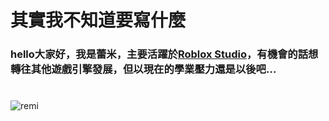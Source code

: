 # 其實我不知道要寫什麼
### hello大家好，我是蕾米，主要活躍於[Roblox Studio](<create.roblox.com>)，有機會的話想轉往其他遊戲引擎發展，但以現在的學業壓力還是以後吧...

# <picture>
 <source media="(prefers-color-scheme: dark)" srcset="https://image2url.com/images/1755766403959-5be3b547-15b9-44a8-8d10-16802d82f229.webp">
 <source media="(prefers-color-scheme: light)" srcset="https://image2url.com/images/1755766403959-5be3b547-15b9-44a8-8d10-16802d82f229.webp">
 <img alt="remi" src="https://image2url.com/images/1755766403959-5be3b547-15b9-44a8-8d10-16802d82f229.webp">
</picture>
